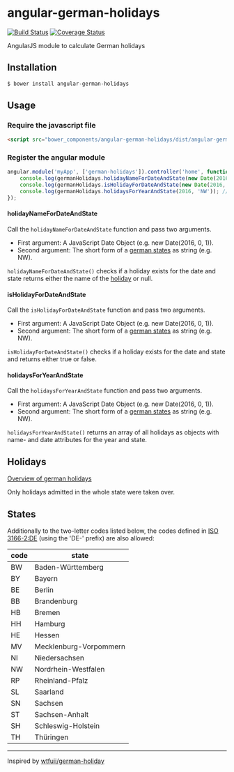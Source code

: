 # angular-german-holidays

[![Build Status](https://api.travis-ci.org/creios/angular-german-holidays.svg?branch=master)](https://travis-ci.org/creios/angular-german-holidays)
[![Coverage Status](https://coveralls.io/repos/github/creios/angular-german-holidays/badge.svg?branch=master)](https://coveralls.io/github/creios/angular-german-holidays?branch=master)

AngularJS module to calculate German holidays

## Installation

```sh
$ bower install angular-german-holidays
```
## Usage

### Require the javascript file

```html
<script src="bower_components/angular-german-holidays/dist/angular-german-holidays.min.js"></script>
```

### Register the angular module

```js
angular.module('myApp', ['german-holidays']).controller('home', function (germanHolidays) {
    console.log(germanHolidays.holidayNameForDateAndState(new Date(2016, 0, 1), 'NW')); // Neujahrstag
    console.log(germanHolidays.isHolidayForDateAndState(new Date(2016, 0, 1), 'NW')); // true
    console.log(germanHolidays.holidaysForYearAndState(2016, 'NW')); // [{name: 'Neujahrstag', date: Fri Jan 01 2016 00:00:00 GMT+0100 (CET)}, {name: 'Karfreitag', date: Fri Mar 25 2016 00:00:00 GMT+0100 (CET)}, ... ]
});
```

#### holidayNameForDateAndState

Call the ```holidayNameForDateAndState``` function and pass two arguments.
* First argument: A JavaScript Date Object (e.g. new Date(2016, 0, 1)).
* Second argument: The short form of a [german states](#states) as string (e.g. NW).

`holidayNameForDateAndState()` checks if a holiday exists for the date and state returns either the name of the [holiday](#holidays) or null.

#### isHolidayForDateAndState

Call the ```isHolidayForDateAndState``` function and pass two arguments.
* First argument: A JavaScript Date Object (e.g. new Date(2016, 0, 1)).
* Second argument: The short form of a [german states](#states) as string (e.g. NW).

`isHolidayForDateAndState()` checks if a holiday exists for the date and state and returns either true or false.

#### holidaysForYearAndState

Call the ```holidaysForYearAndState``` function and pass two arguments.
* First argument: A JavaScript Date Object (e.g. new Date(2016, 0, 1)).
* Second argument: The short form of a [german states](#states) as string (e.g. NW).

`holidaysForYearAndState()` returns an array of all holidays as objects with name- and date attributes for the year and state.

## Holidays 

[Overview of german holidays](https://de.wikipedia.org/wiki/Gesetzliche_Feiertage_in_Deutschland#.C3.9Cbersicht_aller_gesetzlichen_Feiertage)

Only holidays admitted in the whole state were taken over. 

## States 

Additionally to the two-letter codes listed below, the codes defined in [ISO 3166-2:DE](https://de.wikipedia.org/wiki/ISO_3166-2:DE) (using the 'DE-' prefix) are also allowed:

| code | state                  |
| ---- | ---------------------- |
| BW   | Baden-Württemberg      |
| BY   | Bayern                 |
| BE   | Berlin                 |
| BB   | Brandenburg            |
| HB   | Bremen                 |
| HH   | Hamburg                |
| HE   | Hessen                 |
| MV   | Mecklenburg-Vorpommern |
| NI   | Niedersachsen          |
| NW   | Nordrhein-Westfalen    |
| RP   | Rheinland-Pfalz        |
| SL   | Saarland               |
| SN   | Sachsen                |
| ST   | Sachsen-Anhalt         |
| SH   | Schleswig-Holstein     |
| TH   | Thüringen              |

---

Inspired by [wtfuii/german-holiday](https://github.com/wtfuii/german-holiday)
